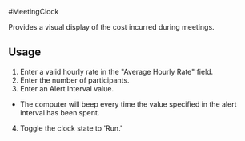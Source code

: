 #MeetingClock

Provides a visual display of the cost incurred during meetings. 

## Usage
 1. Enter a valid hourly rate in the "Average Hourly Rate" field.
 2. Enter the number of participants.
 3. Enter an Alert Interval value.   
   * The computer will beep every time the value specified in the alert interval has been spent.
 4. Toggle the clock state to 'Run.'